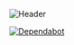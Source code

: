 ![Header](https://mir-s3-cdn-cf.behance.net/project_modules/1400_opt_1/21f92350586481.58d5e6812701c.gif)

[![Dependabot](https://badgen.net/badge/Dependabot/enabled/blue?icon=dependabot)](https://dependabot.com/)
